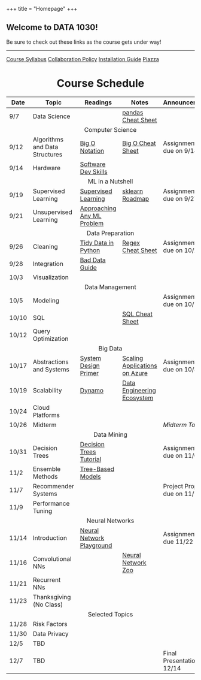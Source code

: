 +++
title = "Homepage"
+++

<div class="jumbotron jumbotron-fluid jumbotron-data1030">
    <div class="container container-fluid">
        <h2>Welcome to DATA 1030!</h2>
        <p class="lead">
            Be sure to check out these links as the course gets under way!
        </p>
        <hr class="my-4">
        <div>
            <a class="btn btn-light" href="/document/syllabus">Course Syllabus</a>
            <a class="btn btn-light" href="/document/collab">Collaboration Policy</a>
            <a class="btn btn-light" href="https://docs.google.com/a/brown.edu/document/d/1-be-XHwFqKFYyOXjDbW6WAiG8OERUl_nYNmYqVWzn1o/edit?usp=sharing">Installation Guide</a>
            <a class="btn btn-light" href="https://piazza.com/brown/fall2017/data1030s01fall2017">Piazza</a>
        </div>
    </div>
</div>

<div class="container">
    <h1 align="center">Course Schedule</h1>
</div>

<table class="table table-sm data1030-table">
    <thead>
        <tr>
            <th>Date</th>
            <th>Topic</th>
            <th>Readings</th>
            <th>Notes</th>
            <th>Announcements</th>
        </tr>
    <tbody>
        <tr>
            <td>9/7</td>
            <td>Data Science</td>
            <td></td>
            <td>
                <a href="https://www.dataquest.io/blog/pandas-cheat-sheet/">
                    pandas Cheat Sheet
                </a>
            </td>
            <td></td>
        </tr>
        <tr>
            <td class="data1030-cs" colspan="100%" align="center">
                Computer Science
            </td>
        </tr>
        <tr>
            <td>9/12</td>
            <td>Algorithms and Data Structures</td>
            <td>
                <a href="http://cooervo.github.io/Algorithms-DataStructures-BigONotation/big-O-notation.html">
                    Big O Notation
                </a>
            </td>
            <td>
                <a href="http://bigocheatsheet.com/">
                    Big O Cheat Sheet
                </a>
            </td>
            <td>Assignment 1 due on 9/18</td>
        </tr>
        <tr>
            <td>9/14</td>
            <td>Hardware</td>
            <td>
                <a href="http://treycausey.com/software_dev_skills.html">
                 Software Dev Skills
                </a>
            </td>
            <td></td>
            <td></td>
        </tr>
        <tr>
            <td class="data1030-ml" colspan="100%" align="center">
                ML in a Nutshell
            </td>
        </tr>
        <tr>
            <td>9/19</td>
            <td>Supervised Learning</td>
            <td>
                <a href="https://medium.com/machine-learning-for-humans/supervised-learning-740383a2feab">
                    Supervised Learning
                </a>
            </td>
            <td>
                <a href="http://scikit-learn.org/stable/tutorial/machine_learning_map/index.html">  sklearn Roadmap
                </a>
            </td>
            <td>Assignment 2 due on 9/27</td>
        </tr>
        <tr>
            <td>9/21</td>
            <td>Unsupervised Learning</td>
            <td>
                <a href="http://blog.kaggle.com/2016/07/21/approaching-almost-any-machine-learning-problem-abhishek-thakur/">
                    Approaching Any ML Problem
                </a>
            </td>
            <td></td>
            <td></td>
        </tr>
        <tr>
            <td class="data1030-cs" colspan="100%" align="center">
                Data Preparation
            </td>
        </tr>
        <tr>
            <td>9/26</td>
            <td>Cleaning</td>
            <td>
                <a href="http://www.jeannicholashould.com/tidy-data-in-python.html">
                    Tidy Data in Python
                </a>
            </td>
            <td>
                <a href="http://web.mit.edu/hackl/www/lab/turkshop/slides/regex-cheatsheet.pdf">
                    Regex Cheat Sheet
                </a>
            </td>
            <td>Assignment 3 due on 10/2</td>
        </tr>
        <tr>
            <td>9/28</td>
            <td>Integration</td>
            <td>
                <a href="https://github.com/Quartz/bad-data-guide">
                    Bad Data Guide
                </a>
            </td>
            <td></td>
            <td></td>
        </tr>
        <tr>
            <td>10/3</td>
            <td>Visualization</td>
            <td></td>
            <td></td>
            <td></td>
        </tr>
        <tr>
            <td class="data1030-cs" colspan="100%" align="center">
                Data Management
            </td>
        </tr>
        <tr>
            <td>10/5</td>
            <td>Modeling</td>
            <td></td>
            <td></td>
            <td>Assignment 4 due on 10/16</td>
        </tr>
        <tr>
            <td>10/10</td>
            <td>SQL</td>
            <td></td>
            <td>
                <a href="http://files.zeroturnaround.com/pdf/zt_sql_cheat_sheet.pdf">
                    SQL Cheat Sheet
                </a>
            </td>
            <td></td>
        </tr>
        <tr>
            <td>10/12</td>
            <td>Query Optimization</td>
            <td></td>
            <td></td>
            <td></td>
        </tr>
        <tr>
            <td class="data1030-cs" colspan="100%" align="center">
                Big Data
            </td>
        </tr>
        <tr>
            <td>10/17</td>
            <td>Abstractions and Systems</td>
            <td>
                <a href="https://github.com/donnemartin/system-design-primer">
                    System Design Primer
                </a>
            </td>
            <td>
                <a href="https://azure.microsoft.com/en-us/resources/infographics/cloud-services/">
                    Scaling Applications on Azure
                </a>
            </td>
            <td>Assignment 5 due on 10/30</td>
        </tr>
        <tr>
            <td>10/19</td>
            <td>Scalability</td>
            <td>
                <a href="http://www.allthingsdistributed.com/2007/10/amazons_dynamo.html">
                    Dynamo
                </a>
            </td>
            <td>
                <a href="hhttp://xyz.insightdataengineering.com/blog/pipeline_map/">
                    Data Engineering Ecosystem
                </a>
            </td>
            <td></td>
        </tr>
        <tr>
            <td>10/24</td>
            <td>Cloud Platforms</td>
            <td></td>
            <td></td>
            <td></td>
        </tr>
        <tr>
            <td>10/26</td>
            <td>Midterm</td>
            <td></td>
            <td></td>
            <td><em>Midterm Today</em></td>
        </tr>
        <tr>
            <td class="data1030-ml" colspan="100%" align="center">
                Data Mining
            </td>
        </tr>
        <tr>
            <td>10/31</td>
            <td>Decision Trees</td>
            <td>
                <a href="http://www.thegrimmscientist.com/tutorial-decision-trees/">
                    Decision Trees Tutorial
                </a>
            </td>
            <td></td>
            <td>Assignment 6 due on 11/6</td>
        </tr>
        <tr>
            <td>11/2</td>
            <td>Ensemble Methods</td>
            <td>
                <a href="https://sadanand-singh.github.io/posts/treebasedmodels/">
                    Tree-Based Models
                </a>
            </td>
            <td></td>
            <td></td>
        </tr>
        <tr>
            <td>11/7</td>
            <td>Recommender Systems</td>
            <td></td>
            <td></td>
            <td>Project Proposal due on 11/13</td>
        </tr>
        <tr>
            <td>11/9</td>
            <td>Performance Tuning</td>
            <td></td>
            <td></td>
            <td></td>
        </tr>
        <tr>
            <td class="data1030-ml" colspan="100%" align="center">
                Neural Networks
            </td>
        </tr>
        <tr>
            <td>11/14</td>
            <td>Introduction</td>
            <td>
                <a href="http://playground.tensorflow.org/">
                Neural Network Playground
                </a>
            </td>
            <td></td>
            <td>Assignment 7 due 11/22</td>
        </tr>
        <tr>
            <td>11/16</td>
            <td>Convolutional NNs</td>
            <td></td>
            <td>
                <a href="http://www.asimovinstitute.org/neural-network-zoo/">
                    Neural Network Zoo
                </a>
            </td>
            <td></td>
        </tr>
        <tr>
            <td>11/21</td>
            <td>Recurrent NNs</td>
            <td></td>
            <td></td>
            <td></td>
        </tr>
        <tr>
            <td>11/23</td>
            <td>Thanksgiving (No Class)</td>
            <td></td>
            <td></td>
            <td></td>
        </tr>
        <tr>
            <td class="data1030-both" colspan="100%" align="center">
                Selected Topics
            </td>
        </tr>
        <tr>
            <td>11/28</td>
            <td>Risk Factors</td>
            <td></td>
            <td></td>
            <td></td>
        </tr>
        <tr>
            <td>11/30</td>
            <td>Data Privacy</td>
            <td></td>
            <td></td>
            <td></td>
        </tr>
        <tr>
            <td>12/5</td>
            <td>TBD</td>
            <td></td>
            <td></td>
            <td></td>
        </tr>
        <tr>
            <td>12/7</td>
            <td>TBD</td>
            <td></td>
            <td></td>
            <td>Final Presentations on 12/14</td>
        </tr>
    </tbody>
</table>